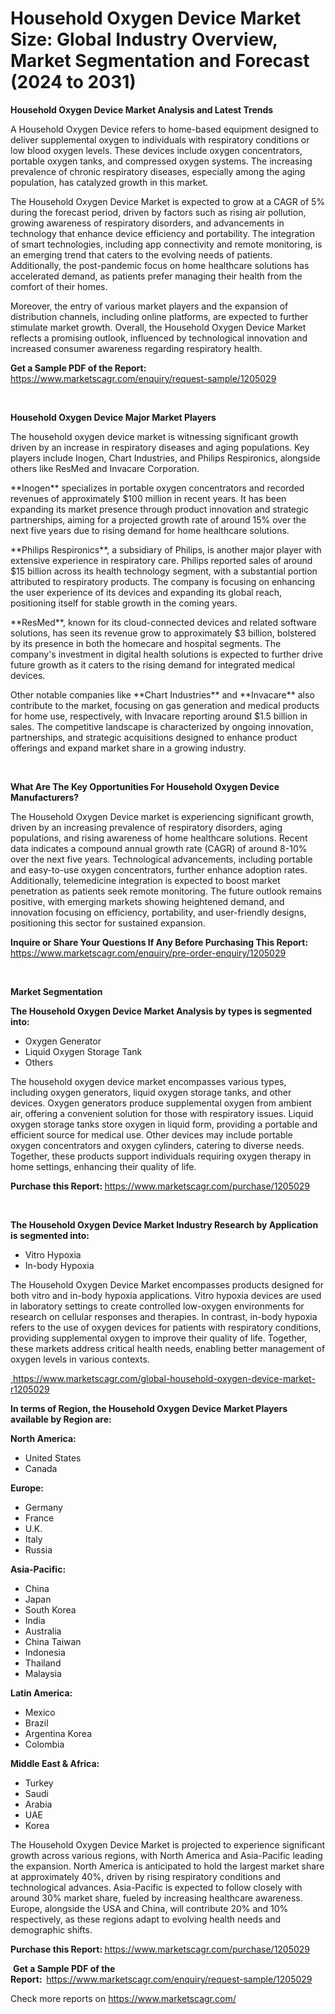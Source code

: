 <p><h1>Household Oxygen Device Market Size: Global Industry Overview, Market Segmentation and Forecast (2024 to 2031)</h1></p><p><strong>Household Oxygen Device Market Analysis and Latest Trends</strong></p>
<p><p>A Household Oxygen Device refers to home-based equipment designed to deliver supplemental oxygen to individuals with respiratory conditions or low blood oxygen levels. These devices include oxygen concentrators, portable oxygen tanks, and compressed oxygen systems. The increasing prevalence of chronic respiratory diseases, especially among the aging population, has catalyzed growth in this market.</p><p>The Household Oxygen Device Market is expected to grow at a CAGR of 5% during the forecast period, driven by factors such as rising air pollution, growing awareness of respiratory disorders, and advancements in technology that enhance device efficiency and portability. The integration of smart technologies, including app connectivity and remote monitoring, is an emerging trend that caters to the evolving needs of patients. Additionally, the post-pandemic focus on home healthcare solutions has accelerated demand, as patients prefer managing their health from the comfort of their homes.</p><p>Moreover, the entry of various market players and the expansion of distribution channels, including online platforms, are expected to further stimulate market growth. Overall, the Household Oxygen Device Market reflects a promising outlook, influenced by technological innovation and increased consumer awareness regarding respiratory health.</p></p>
<p><strong>Get a Sample PDF of the Report:&nbsp;</strong> <a href="https://www.marketscagr.com/enquiry/request-sample/1205029?utm_campaign=1869&utm_medium=2&utm_source=Github&utm_content=ia&utm_term=31122024&utm_id=household-oxygen-device">https://www.marketscagr.com/enquiry/request-sample/1205029</a></p>
<p>&nbsp;</p>
<p><strong>Household Oxygen Device Major Market Players</strong></p>
<p><p>The household oxygen device market is witnessing significant growth driven by an increase in respiratory diseases and aging populations. Key players include Inogen, Chart Industries, and Philips Respironics, alongside others like ResMed and Invacare Corporation.</p><p>**Inogen** specializes in portable oxygen concentrators and recorded revenues of approximately $100 million in recent years. It has been expanding its market presence through product innovation and strategic partnerships, aiming for a projected growth rate of around 15% over the next five years due to rising demand for home healthcare solutions.</p><p>**Philips Respironics**, a subsidiary of Philips, is another major player with extensive experience in respiratory care. Philips reported sales of around $15 billion across its health technology segment, with a substantial portion attributed to respiratory products. The company is focusing on enhancing the user experience of its devices and expanding its global reach, positioning itself for stable growth in the coming years.</p><p>**ResMed**, known for its cloud-connected devices and related software solutions, has seen its revenue grow to approximately $3 billion, bolstered by its presence in both the homecare and hospital segments. The company's investment in digital health solutions is expected to further drive future growth as it caters to the rising demand for integrated medical devices.</p><p>Other notable companies like **Chart Industries** and **Invacare** also contribute to the market, focusing on gas generation and medical products for home use, respectively, with Invacare reporting around $1.5 billion in sales. The competitive landscape is characterized by ongoing innovation, partnerships, and strategic acquisitions designed to enhance product offerings and expand market share in a growing industry.</p></p>
<p>&nbsp;</p>
<p><strong>What Are The Key Opportunities For Household Oxygen Device Manufacturers?</strong></p>
<p><p>The Household Oxygen Device market is experiencing significant growth, driven by an increasing prevalence of respiratory disorders, aging populations, and rising awareness of home healthcare solutions. Recent data indicates a compound annual growth rate (CAGR) of around 8-10% over the next five years. Technological advancements, including portable and easy-to-use oxygen concentrators, further enhance adoption rates. Additionally, telemedicine integration is expected to boost market penetration as patients seek remote monitoring. The future outlook remains positive, with emerging markets showing heightened demand, and innovation focusing on efficiency, portability, and user-friendly designs, positioning this sector for sustained expansion.</p></p>
<p><strong>Inquire or Share Your Questions If Any Before Purchasing This Report:</strong> <a href="https://www.marketscagr.com/enquiry/pre-order-enquiry/1205029?utm_campaign=1869&utm_medium=2&utm_source=Github&utm_content=ia&utm_term=31122024&utm_id=household-oxygen-device">https://www.marketscagr.com/enquiry/pre-order-enquiry/1205029</a></p>
<p>&nbsp;</p>
<p><strong>Market Segmentation</strong></p>
<p><strong>The Household Oxygen Device Market Analysis by types is segmented into:</strong></p>
<p><ul><li>Oxygen Generator</li><li>Liquid Oxygen Storage Tank</li><li>Others</li></ul></p>
<p><p>The household oxygen device market encompasses various types, including oxygen generators, liquid oxygen storage tanks, and other devices. Oxygen generators produce supplemental oxygen from ambient air, offering a convenient solution for those with respiratory issues. Liquid oxygen storage tanks store oxygen in liquid form, providing a portable and efficient source for medical use. Other devices may include portable oxygen concentrators and oxygen cylinders, catering to diverse needs. Together, these products support individuals requiring oxygen therapy in home settings, enhancing their quality of life.</p></p>
<p><strong>Purchase this Report:&nbsp;</strong><a href="https://www.marketscagr.com/purchase/1205029?utm_campaign=1869&utm_medium=2&utm_source=Github&utm_content=ia&utm_term=31122024&utm_id=household-oxygen-device">https://www.marketscagr.com/purchase/1205029</a></p>
<p>&nbsp;</p>
<p><strong>The Household Oxygen Device Market Industry Research by Application is segmented into:</strong></p>
<p><ul><li>Vitro Hypoxia</li><li>In-body Hypoxia</li></ul></p>
<p><p>The Household Oxygen Device Market encompasses products designed for both vitro and in-body hypoxia applications. Vitro hypoxia devices are used in laboratory settings to create controlled low-oxygen environments for research on cellular responses and therapies. In contrast, in-body hypoxia refers to the use of oxygen devices for patients with respiratory conditions, providing supplemental oxygen to improve their quality of life. Together, these markets address critical health needs, enabling better management of oxygen levels in various contexts.</p></p>
<p><a href="https://www.marketscagr.com/global-household-oxygen-device-market-r1205029?utm_campaign=1869&utm_medium=2&utm_source=Github&utm_content=ia&utm_term=31122024&utm_id=household-oxygen-device">&nbsp;https://www.marketscagr.com/global-household-oxygen-device-market-r1205029</a></p>
<p><strong>In terms of Region, the Household Oxygen Device Market Players available by Region are:</strong></p>
<p>
    <p> <strong> North America: </strong>
        <ul>
            <li>United States</li>
            <li>Canada</li>
        </ul>
        </p> 
    <p> <strong> Europe: </strong>
        <ul>
            <li>Germany</li>
            <li>France</li>
            <li>U.K.</li>
            <li>Italy</li>
            <li>Russia</li>
        </ul>
        </p> 
    <p> <strong> Asia-Pacific: </strong>
        <ul>
            <li>China</li>
            <li>Japan</li>
            <li>South Korea</li>
            <li>India</li>
            <li>Australia</li>
            <li>China Taiwan</li>
            <li>Indonesia</li>
            <li>Thailand</li>
            <li>Malaysia</li>
        </ul>
        </p> 
    <p> <strong> Latin America: </strong>
        <ul>
            <li>Mexico</li>
            <li>Brazil</li>
            <li>Argentina Korea</li>
            <li>Colombia</li>
        </ul>
        </p> 
    <p> <strong> Middle East & Africa: </strong>
        <ul>
            <li>Turkey</li>
            <li>Saudi</li>
            <li>Arabia</li>
            <li>UAE</li>
            <li>Korea</li>
        </ul>
    </p>
    </p>
<p><p>The Household Oxygen Device Market is projected to experience significant growth across various regions, with North America and Asia-Pacific leading the expansion. North America is anticipated to hold the largest market share at approximately 40%, driven by rising respiratory conditions and technological advances. Asia-Pacific is expected to follow closely with around 30% market share, fueled by increasing healthcare awareness. Europe, alongside the USA and China, will contribute 20% and 10% respectively, as these regions adapt to evolving health needs and demographic shifts.</p></p>
<p><strong>Purchase this Report: </strong><a href="https://www.marketscagr.com/purchase/1205029?utm_campaign=1869&utm_medium=2&utm_source=Github&utm_content=ia&utm_term=31122024&utm_id=household-oxygen-device">https://www.marketscagr.com/purchase/1205029</a></p>
<p>&nbsp;<strong>Get a Sample PDF of the Report:&nbsp;&nbsp;</strong><a href="https://www.marketscagr.com/enquiry/request-sample/1205029?utm_campaign=1869&utm_medium=2&utm_source=Github&utm_content=ia&utm_term=31122024&utm_id=household-oxygen-device">https://www.marketscagr.com/enquiry/request-sample/1205029</a></p>
<p><strong></strong></p>
<p>Check more reports on <a href="https://www.marketscagr.com/?utm_campaign=1869&utm_medium=2&utm_source=Github&utm_content=ia&utm_term=31122024&utm_id=household-oxygen-device">https://www.marketscagr.com/</a></p>